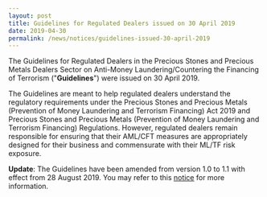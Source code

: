 ```yaml
---
layout: post
title: Guidelines for Regulated Dealers issued on 30 April 2019
date: 2019-04-30
permalink: /news/notices/guidelines-issued-30-april-2019
---
```


The Guidelines for Regulated Dealers in the Precious Stones and Precious Metals Dealers Sector on Anti-Money Laundering/Countering the Financing of Terrorism ("**Guidelines**") were issued on 30 April 2019.

The Guidelines are meant to help regulated dealers understand the regulatory requirements under the Precious Stones and Precious Metals (Prevention of Money Laundering and Terrorism Financing) Act  2019 and Precious Stones and Precious Metals (Prevention of Money Laundering and Terrorism Financing) Regulations. However, regulated dealers remain responsible for ensuring that their AML/CFT measures are appropriately designed for their business and commensurate with their ML/TF risk exposure.

**Update**: The Guidelines have been amended from version 1.0 to 1.1 with effect from 28 August 2019. You may refer to this [notice](/events/notices/guidelines-issued-28-august-2019) for more information.

